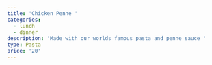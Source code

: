 ```yaml
---
title: 'Chicken Penne '
categories:
  - lunch
  - dinner
description: 'Made with our worlds famous pasta and penne sauce '
type: Pasta
price: '20'
---
```


